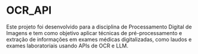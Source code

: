 # OCR_API
Este projeto foi desenvolvido para a disciplina de Processamento Digital de Imagens e tem como objetivo aplicar técnicas de pré-processamento e extração de informações em exames médicas digitalizadas, como laudos e exames laboratoriais usando APIs de OCR e LLM.
